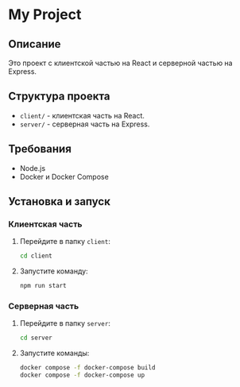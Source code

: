 # My Project

## Описание

Это проект с клиентской частью на React и серверной частью на Express.

## Структура проекта

- `client/` - клиентская часть на React.
- `server/` - серверная часть на Express.

## Требования

- Node.js
- Docker и Docker Compose

## Установка и запуск

### Клиентская часть

1. Перейдите в папку `client`:

   ```sh
   cd client
2. Запустите команду:

   ```sh
   npm run start

### Серверная часть

1. Перейдите в папку `server`:

   ```sh
   cd server
2. Запустите команды:

   ```sh
   docker compose -f docker-compose build
   docker compose -f docker-compose up
